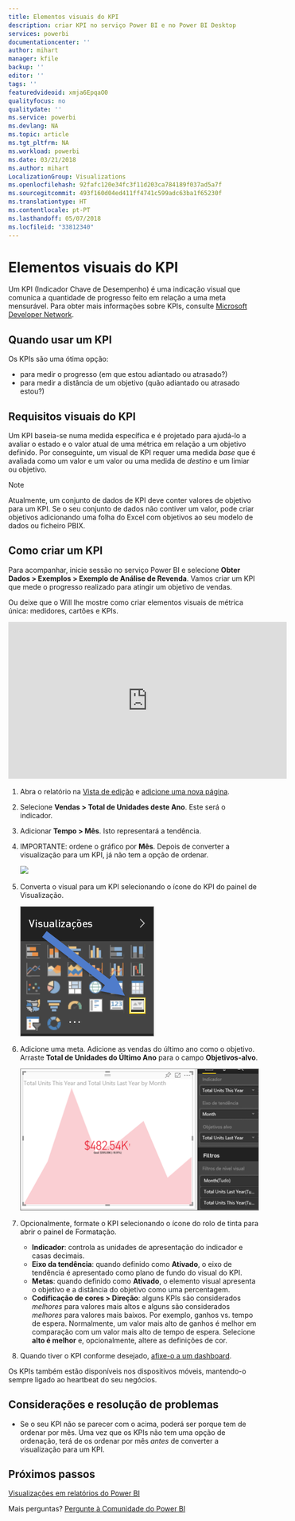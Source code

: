 ```yaml
---
title: Elementos visuais do KPI
description: criar KPI no serviço Power BI e no Power BI Desktop
services: powerbi
documentationcenter: ''
author: mihart
manager: kfile
backup: ''
editor: ''
tags: ''
featuredvideoid: xmja6EpqaO0
qualityfocus: no
qualitydate: ''
ms.service: powerbi
ms.devlang: NA
ms.topic: article
ms.tgt_pltfrm: NA
ms.workload: powerbi
ms.date: 03/21/2018
ms.author: mihart
LocalizationGroup: Visualizations
ms.openlocfilehash: 92fafc120e34fc3f11d203ca784189f037ad5a7f
ms.sourcegitcommit: 493f160d04ed411ff4741c599adc63ba1f65230f
ms.translationtype: HT
ms.contentlocale: pt-PT
ms.lasthandoff: 05/07/2018
ms.locfileid: "33812340"
---
```

# <a name="kpi-visuals"></a>Elementos visuais do KPI
Um KPI (Indicador Chave de Desempenho) é uma indicação visual que comunica a quantidade de progresso feito em relação a uma meta mensurável. Para obter mais informações sobre KPIs, consulte [Microsoft Developer Network](https://msdn.microsoft.com/library/hh272050).

## <a name="when-to-use-a-kpi"></a>Quando usar um KPI
Os KPIs são uma ótima opção:

* para medir o progresso (em que estou adiantado ou atrasado?)
* para medir a distância de um objetivo (quão adiantado ou atrasado estou?)   

## <a name="kpi-visual-requirements"></a>Requisitos visuais do KPI
Um KPI baseia-se numa medida específica e é projetado para ajudá-lo a avaliar o estado e o valor atual de uma métrica em relação a um objetivo definido. Por conseguinte, um visual de KPI requer uma medida *base* que é avaliada como um valor e um valor ou uma medida de *destino* e um limiar ou objetivo.

> [!NOTE]
> Atualmente, um conjunto de dados de KPI deve conter valores de objetivo para um KPI. Se o seu conjunto de dados não contiver um valor, pode criar objetivos adicionando uma folha do Excel com objetivos ao seu modelo de dados ou ficheiro PBIX.
> 
> 

## <a name="how-to-create-a-kpi"></a>Como criar um KPI
Para acompanhar, inicie sessão no serviço Power BI e selecione **Obter Dados > Exemplos > Exemplo de Análise de Revenda**. Vamos criar um KPI que mede o progresso realizado para atingir um objetivo de vendas.

Ou deixe que o Will lhe mostre como criar elementos visuais de métrica única: medidores, cartões e KPIs.

<iframe width="560" height="315" src="https://www.youtube.com/embed/xmja6EpqaO0?list=PL1N57mwBHtN0JFoKSR0n-tBkUJHeMP2cP" frameborder="0" allowfullscreen></iframe>

1. Abra o relatório na [Vista de edição](service-reading-view-and-editing-view.md) e [adicione uma nova página](power-bi-report-add-page.md).    
2. Selecione **Vendas > Total de Unidades deste Ano**.  Este será o indicador.
3. Adicionar **Tempo > Mês**.  Isto representará a tendência.
4. IMPORTANTE: ordene o gráfico por **Mês**. Depois de converter a visualização para um KPI, já não tem a opção de ordenar.

    ![](media/power-bi-visualization-kpi/power-bi-sort-by-month.png)
5. Converta o visual para um KPI selecionando o ícone do KPI do painel de Visualização.
   
    ![](media/power-bi-visualization-kpi/power-bi-kpi-icon.png)
6. Adicione uma meta. Adicione as vendas do último ano como o objetivo. Arraste **Total de Unidades do Último Ano** para o campo **Objetivos-alvo**.
   
    ![](media/power-bi-visualization-kpi/power-bi-kpi.png)
7. Opcionalmente, formate o KPI selecionando o ícone do rolo de tinta para abrir o painel de Formatação.
   
   * **Indicador**: controla as unidades de apresentação do indicador e casas decimais.
   * **Eixo da tendência**: quando definido como **Ativado**, o eixo de tendência é apresentado como plano de fundo do visual do KPI.  
   * **Metas**: quando definido como **Ativado**, o elemento visual apresenta o objetivo e a distância do objetivo como uma percentagem.
   * **Codificação de cores > Direção**: alguns KPIs são considerados *melhores* para valores mais altos e alguns são considerados *melhores* para valores mais baixos. Por exemplo, ganhos vs. tempo de espera. Normalmente, um valor mais alto de ganhos é melhor em comparação com um valor mais alto de tempo de espera. Selecione **alto é melhor** e, opcionalmente, altere as definições de cor.

1. Quando tiver o KPI conforme desejado, [afixe-o a um dashboard](service-dashboard-pin-tile-from-report.md).

Os KPIs também estão disponíveis nos dispositivos móveis, mantendo-o sempre ligado ao heartbeat do seu negócios.

## <a name="considerations-and-troubleshooting"></a>Considerações e resolução de problemas
* Se o seu KPI não se parecer com o acima, poderá ser porque tem de ordenar por mês. Uma vez que os KPIs não tem uma opção de ordenação, terá de os ordenar por mês *antes* de converter a visualização para um KPI.

## <a name="next-steps"></a>Próximos passos

[Visualizações em relatórios do Power BI](power-bi-report-visualizations.md)

Mais perguntas? [Pergunte à Comunidade do Power BI](http://community.powerbi.com/)

